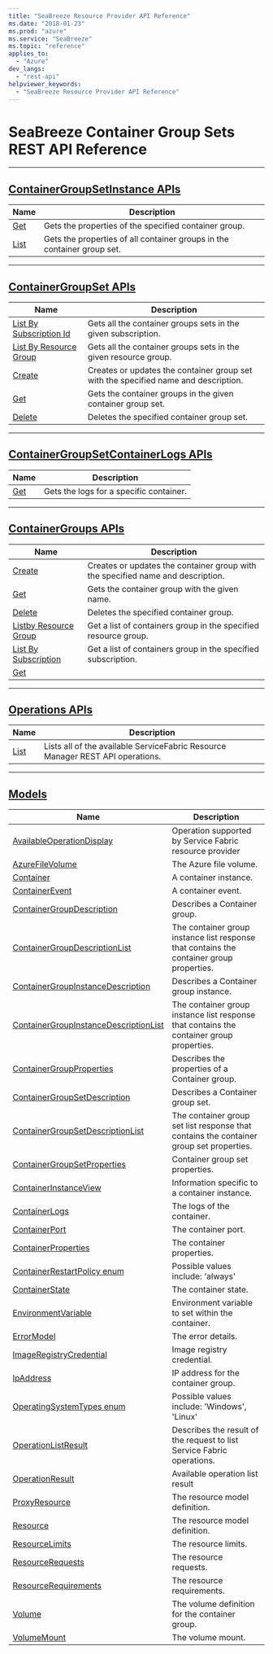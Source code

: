 ```yaml
---
title: "SeaBreeze Resource Provider API Reference"
ms.date: "2018-01-23"
ms.prod: "azure"
ms.service: "SeaBreeze"
ms.topic: "reference"
applies_to: 
  - "Azure"
dev_langs: 
  - "rest-api"
helpviewer_keywords: 
  - "SeaBreeze Resource Provider API Reference"
---
```



# SeaBreeze Container Group Sets REST API Reference




----
## [ContainerGroupSetInstance APIs](seabreeze-index-containergroupsetinstance.md)

| Name | Description |
| --- | --- |
| [Get](seabreeze-api-containergroupsetinstance_get.md) | Gets the properties of the specified container group.<br/> |
| [List](seabreeze-api-containergroupsetinstance_list.md) | Gets the properties of all container groups in the container group set.<br/> |

----
## [ContainerGroupSet APIs](seabreeze-index-containergroupset.md)

| Name | Description |
| --- | --- |
| [List By Subscription Id](seabreeze-api-containergroupsets_listbysubscriptionid.md) | Gets all the container groups sets in the given subscription.<br/> |
| [List By Resource Group](seabreeze-api-containergroupsets_listbyresourcegroup.md) | Gets all the container groups sets in the given resource group.<br/> |
| [Create](seabreeze-api-containergroupset_create.md) | Creates or updates the container group set with the specified name and description.<br/> |
| [Get](seabreeze-api-containergroupset_get.md) | Gets the container groups in the given container group set.<br/> |
| [Delete](seabreeze-api-containergroupset_delete.md) | Deletes the specified container group set.<br/> |

----
## [ContainerGroupSetContainerLogs APIs](seabreeze-index-containergroupsetcontainerlogs.md)

| Name | Description |
| --- | --- |
| [Get](seabreeze-api-containergroupsetcontainerlogs_get.md) | Gets the logs for a specific container.<br/> |

----
## [ContainerGroups APIs](seabreeze-index-containergroups.md)

| Name | Description |
| --- | --- |
| [Create](seabreeze-api-containergroups_create.md) | Creates or updates the container group with the specified name and description.<br/> |
| [Get](seabreeze-api-containergroups_get.md) | Gets the container group with the given name.<br/> |
| [Delete](seabreeze-api-containergroups_delete.md) | Deletes the specified container group.<br/> |
| [Listby Resource Group](seabreeze-api-containergroups_listbyresourcegroup.md) | Get a list of containers group in the specified resource group.<br/> |
| [List By Subscription](seabreeze-api-containergroups_listbysubscription.md) | Get a list of containers group in the specified subscription.<br/> |
| [Get](seabreeze-api-containergroupscontainerlogs_get.md) |  |

----
## [Operations APIs](seabreeze-index-operations.md)

| Name | Description |
| --- | --- |
| [List](seabreeze-api-operations_list.md) | Lists all of the available ServiceFabric Resource Manager REST API operations.<br/> |

----
## [Models](seabreeze-index-models.md)

| Name | Description |
| --- | --- |
| [AvailableOperationDisplay](seabreeze-model-availableoperationdisplay.md) | Operation supported by Service Fabric resource provider<br/> |
| [AzureFileVolume](seabreeze-model-azurefilevolume.md) | The Azure file volume.<br/> |
| [Container](seabreeze-model-container.md) | A container instance.<br/> |
| [ContainerEvent](seabreeze-model-containerevent.md) | A container event.<br/> |
| [ContainerGroupDescription](seabreeze-model-containergroupdescription.md) | Describes a Container group.<br/> |
| [ContainerGroupDescriptionList](seabreeze-model-containergroupdescriptionlist.md) | The container group instance list response that contains the container group properties.<br/> |
| [ContainerGroupInstanceDescription](seabreeze-model-containergroupinstancedescription.md) | Describes a Container group instance.<br/> |
| [ContainerGroupInstanceDescriptionList](seabreeze-model-containergroupinstancedescriptionlist.md) | The container group instance list response that contains the container group properties.<br/> |
| [ContainerGroupProperties](seabreeze-model-containergroupproperties.md) | Describes the properties of a Container group.<br/> |
| [ContainerGroupSetDescription](seabreeze-model-containergroupsetdescription.md) | Describes a Container group set.<br/> |
| [ContainerGroupSetDescriptionList](seabreeze-model-containergroupsetdescriptionlist.md) | The container group set list response that contains the container group set properties.<br/> |
| [ContainerGroupSetProperties](seabreeze-model-containergroupsetproperties.md) | Container group set properties.<br/> |
| [ContainerInstanceView](seabreeze-model-containerinstanceview.md) | Information specific to a container instance.<br/> |
| [ContainerLogs](seabreeze-model-containerlogs.md) | The logs of the container.<br/> |
| [ContainerPort](seabreeze-model-containerport.md) | The container port.<br/> |
| [ContainerProperties](seabreeze-model-containerproperties.md) | The container properties.<br/> |
| [ContainerRestartPolicy enum](seabreeze-model-containerrestartpolicy.md) | Possible values include: 'always'<br/> |
| [ContainerState](seabreeze-model-containerstate.md) | The container state.<br/> |
| [EnvironmentVariable](seabreeze-model-environmentvariable.md) | Environment variable to set within the container.<br/> |
| [ErrorModel](seabreeze-model-errormodel.md) | The error details.<br/> |
| [ImageRegistryCredential](seabreeze-model-imageregistrycredential.md) | Image registry credential.<br/> |
| [IpAddress](seabreeze-model-ipaddress.md) | IP address for the container group.<br/> |
| [OperatingSystemTypes enum](seabreeze-model-operatingsystemtypes.md) | Possible values include: 'Windows', 'Linux'<br/> |
| [OperationListResult](seabreeze-model-operationlistresult.md) | Describes the result of the request to list Service Fabric operations.<br/> |
| [OperationResult](seabreeze-model-operationresult.md) | Available operation list result<br/> |
| [ProxyResource](seabreeze-model-proxyresource.md) | The resource model definition.<br/> |
| [Resource](seabreeze-model-resource.md) | The resource model definition.<br/> |
| [ResourceLimits](seabreeze-model-resourcelimits.md) | The resource limits.<br/> |
| [ResourceRequests](seabreeze-model-resourcerequests.md) | The resource requests.<br/> |
| [ResourceRequirements](seabreeze-model-resourcerequirements.md) | The resource requirements.<br/> |
| [Volume](seabreeze-model-volume.md) | The volume definition for the container group.<br/> |
| [VolumeMount](seabreeze-model-volumemount.md) | The volume mount.<br/> |

